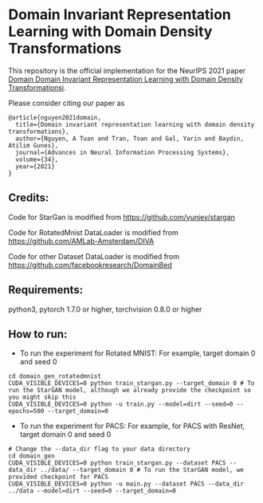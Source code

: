 # Domain Invariant Representation Learning with Domain Density Transformations

This repository is the official implementation for the NeurIPS 2021 paper [Domain Domain Invariant Representation Learning with Domain Density Transformationsi](https://proceedings.neurips.cc/paper/2021/hash/2a2717956118b4d223ceca17ce3865e2-Abstract.html).

Please consider citing our paper as

```
@article{nguyen2021domain,
  title={Domain invariant representation learning with domain density transformations},
  author={Nguyen, A Tuan and Tran, Toan and Gal, Yarin and Baydin, Atilim Gunes},
  journal={Advances in Neural Information Processing Systems},
  volume={34},
  year={2021}
}
```

## Credits:

Code for StarGan is modified from https://github.com/yunjey/stargan

Code for RotatedMnist DataLoader is modified from https://github.com/AMLab-Amsterdam/DIVA

Code for other Dataset DataLoader is modified from https://github.com/facebookresearch/DomainBed

## Requirements:
python3, pytorch 1.7.0 or higher, torchvision 0.8.0 or higher

## How to run:

- To run the experiment for Rotated MNIST: For example, target domain 0 and seed 0
```RotatedMNIST
cd domain_gen_rotatedmnist
CUDA_VISIBLE_DEVICES=0 python train_stargan.py --target_domain 0 # To run the StarGAN model, although we already provide the checkpoint so you might skip this
CUDA_VISIBLE_DEVICES=0 python -u train.py --model=dirt --seed=0 --epochs=500 --target_domain=0
```


- To run the experiment for PACS: For example, for PACS with ResNet, target domain 0 and seed 0
```PACS+VLCS
# Change the --data_dir flag to your data directory
cd domain_gen
CUDA_VISIBLE_DEVICES=0 python train_stargan.py --dataset PACS --data_dir ../data/ --target_domain 0 # To run the StarGAN model, we provided checkpoint for PACS
CUDA_VISIBLE_DEVICES=0 python -u main.py --dataset PACS --data_dir ../data --model=dirt --seed=0 --target_domain=0
```

